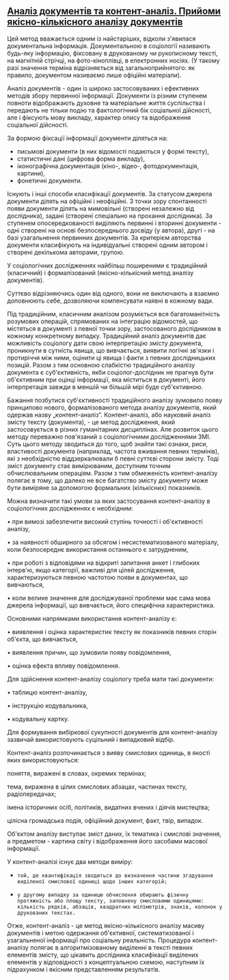 ## [Аналіз документів та контент-аналіз. Прийоми якісно-кількісного аналізу документів](https://studfiles.net/preview/5200236/page:23/)
Цей метод вважається одним із найстаріших, відколи з'явилася документальна інформація. Документальною в соціології називають будь-яку інформацію, фіксовану в друкованому чи рукописному тексті, на магнітній стрічці, на фото-кіноплівці, в електронних носіях. (У такому разі значення терміна відрізняється від загальноприйнятого: як правило, документом називаємо лише офіційні матеріали).

Аналіз документів - один із широко застосовуваних і ефективних методів збору первинної інформації. Документи із різним ступенем повноти відображають духовне та матеріальне життя суспільства і передають не тільки подію та фактологічний бік соціальної дійсності, але і фіксують мову викладу, характер опису та відображення соціальної дійсності.

За формою фіксації інформації документи діляться на:
* письмові документи (в них відомості подаються у формі тексту),
* статистичні дані (цифрова форма викладу),
* іконографічна документація (кіно-, відео-, фотодокументація, картини),
* фонетичні документи.

Існують і інші способи класифікації документів. За статусом джерела документи ділять на офіційні і неофіційні. 3 точки зору спонтанності появи документи ділять на мимовільні (створені незалежно від дослідника), задані (створені спеціально на прохання дослідника). За ступенем опосередкованості виділяють первинні і вторинні документи - одні створені на основі безпосереднього досвіду (у автора), другі - на базі узагальнення первинних документів. За критерієм авторства документи класифікують на індивідуальні створені одним автором і створені декількома авторами, групою.

У соціологічних дослідженнях найбільш поширеними є традиційний (класичний) і формалізований (якісно-кількісний метод аналізу документів).

Суттєво відрізняючись один від одного, вони не виключають а взаємно доповнюють себе, дозволяючи компенсувати наявні в кожному вади.

Під традиційним, класичним аналізом розуміється вся багатоманітність розумових операцій, спрямованих на інтеграцію відомостей, що містяться в документі з певної точки зору, застосованого дослідником в кожному конкретному випадку. Традиційний аналіз документів дає можливість соціологу дати свою інтерпретацію змісту документа, проникнути в сутність явища, що вивчається, виявити логічні зв'язки і протиріччя між ними, оцінити ці явища і факти з певних дослідницьких позицій. Разом з тим основною слабкістю традиційного аналізу документа є суб'єктивність, якби соціолог-дослідник не прагнув бути об'єктивним при оцінці інформації, яка міститься в документі, його інтерпретація завжди в меншій чи більшій мірі буде суб'єктивною.

Бажання позбутися суб'єктивності традиційного аналізу зумовило появу принципово нового, формалізованого метода аналізу документів, який одержав назву „контент-аналіз”. Контент-аналіз, або науковий аналіз змісту тексту (документа), - це метод дослідження, який застосовується в різних гуманітарних дисциплінах. Але розвиток цього методу переважно пов'язаний з соціологічними дослідженнями ЗМІ. Суть цього методу зводиться до того, щоб знайти такі ознаки, риси, властивості документа (наприклад, частота вживання певних термінів), які з необхідністю віддзеркалювали б певні суттєві сторони змісту. Тоді зміст документу стає вимірюваним, доступним точним обчислювальним операціям. Разом з тим обмеженість контент-аналізу полягає в тому, що далеко не все багатство змісту документу може бути виміряне за допомогою формальних (кількісних) показників.

Можна визначити такі умови за яких застосування контент-аналізу в соціологічних дослідженнях є необхідним:

•  при вимозі забезпечити високий ступінь точності і об'єктивності аналізу,

•   за наявності обширного за обсягом і несистематизованого матеріалу, коли безпосереднє використання останнього є затрудненим,

•   при роботі з відповідями на відкриті запитання анкет і глибоких інтерв'ю, якщо категорії, важливі для цілей дослідження, характеризуються певною частотою появи в документах, що вивчаються,

•  коли велике значення для досліджуваної проблеми має сама мова джерела інформації, що вивчається, його специфічна характеристика.

Основними напрямками використання контент-аналізу є:

•   виявлення і оцінка характеристик тексту як показників певних сторін об'єкта, що вивчається,

•  виявлення причин, що зумовили появу повідомлення,

•  оцінка ефекта впливу повідомлення.

Для здійснення контент-аналізу соціологу треба мати такі документи:

•  таблицю контент-аналізу,

•  інструкцію кодувальника,

•  кодувальну картку.

Для формування вибіркової сукупності документів для контент-аналізу зазвичай використовують суцільний і випадковий відбір.

Контент-аналіз розпочинається з вияву смислових одиниць, в якості яких використовуються:

поняття, виражені в словах, окремих термінах;

тема, виражена в цілих смислових абзацах, частинах тексту, радіопередачах;

імена історичних осіб, політиків, видатних вчених і діячів мистецтва;

цілісна громадська подія, офіційний документ, факт, твір, випадок.

Об'єктом аналізу виступає зміст даних, їх тематика і смислові значення, а предметом - картина світу і відображення його засобами масової інформації.

У контент-аналізі існує два методи виміру:

-     той, де квантифікація зводиться до визначення частини згадування виділеної смислової одиниці щодо інших категорій;

-     у другому випадку за одиницю обчислення обирають фізичну протяжність або площу тексту, заповнену смисловими одиницями: кількість рядків, абзаців, квадратних міліметрів, знаків, колонок у друкованих текстах.

Отже, контент-аналіз - це метод якісно-кількісного аналізу масиву документів і метою одержання об'єктивної, систематизованої і узагальненої інформації про соціальну реальність. Процедура контент-аналізу полягає в алгоритмізованому виділенні в тексті певних елементів змісту, що цікавить дослідника класифікації виділених елементів у відповідності з концептуальною схемою, наступним їх підрахунком і якісним представленням результатів.
